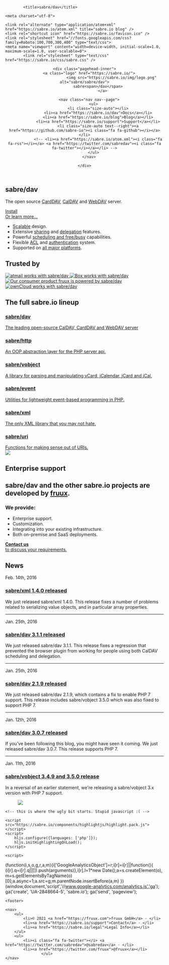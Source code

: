 <!DOCTYPE html>
<head>

    
  
            <title>sabre/dav</title>
    
    <meta charset="utf-8">

    <link rel="alternate" type="application/atom+xml" href="https://sabre.io/atom.xml" title="sabre.io blog" />
    <link rel="shortcut icon" href="https://sabre.io/favicon.ico" />
    <link rel="stylesheet" href="//fonts.googleapis.com/css?family=Roboto:100,700,300,400" type="text/css">
    <meta name="viewport" content="width=device-width, initial-scale=1.0, maximum-scale=1.0, user-scalable=0">
            <link rel="stylesheet" type="text/css" href="https://sabre.io/css/sabre.css" />
    
</head>
<body >
    <header class="pagehead">

    <div class="pagehead-inner">
        <a class="logo" href="https://sabre.io/">
                            <img src="https://sabre.io/img/logo.png" alt="sabre/sabre/dav">
                sabre<span>/dav</span>
                    </a>

        <nav class="nav nav--page">
            <ul>
                <li class="size-auto"></li>
                <li><a href="https://sabre.io/dav">Docs</a></li>
                <li><a href="https://sabre.io/blog">Blog</a></li>
                <li><a href="https://sabre.io/support">Support</a></li>
                <li class="size-auto text--right"><a href="https://github.com/sabre-io"><i class="fa fa-github"></i></a></li>
                <!-- <li><a href="https://sabre.io/atom.xml"><i class="fa fa-rss"></i></a> <a href="https://twitter.com/sabredav"><i class="fa fa-twitter"></i></a></li> -->
            </ul>
        </nav>

    </div>

</header>

    
    
<section class="box box--hero">
    <div class="box-wrapper">
        <h1>sabre/dav</h1>
        <div class="box-text">
            <p>
                The open source
                <a href="https://en.wikipedia.org/wiki/CardDAV">CardDAV</a>,
                <a href="https://en.wikipedia.org/wiki/CalDAV">CalDAV</a> and
                <a href="https://en.wikipedia.org/wiki/WebDAV">WebDAV</a> server.
            </p>
            <a class="install" href="https://sabre.io/dav/install">
                <i class="fa fa-download"></i>
                Install
            </a>
            <br>
            <a href="https://sabre.io/dav">Or learn more...</a>
        </div>
        <ul class="list-features">
            <li><i class="fa fa-fw fa-rocket"></i><a href="https://sabre.io/dav/scalability">Scalable</a> design.</li>
            <li><i class="fa fa-fw fa-share-alt"></i>Extensive <a href="https://sabre.io/dav/caldav-sharing">sharing</a> and <a href="https://sabre.io/dav/caldav-proxy">delegation</a> features.</li>
            <li><i class="fa fa-fw fa-clock-o"></i>Powerful <a href="https://sabre.io/dav/scheduling">scheduling and free/busy</a> capabilities.</li>
            <li><i class="fa fa-fw fa-lock"></i>Flexible <a href="https://sabre.io/dav/acl">ACL</a> and <a href="https://sabre.io/dav/authentication">authentication</a> system.</li>
            <li><i class="fa fa-fw fa-coffee"></i>Supported on <a href="https://sabre.io/dav/clients">all major platforms</a>.</li>
        </ul>
    </div>
</section>

<section class="box box--trusted">
    <div class="box-wrapper">
        <h1 class="box-headline">Trusted by</h1>
        <a href="https://www.atmail.com" title="sabre/dav is trusted by atmail.">
            <img src="https://sabre.io/img/trusted/atmail.png" alt="atmail works with sabre/dav">
        </a>
        <a href="http://tech.blog.box.com/2014/10/in-search-of-an-open-source-webdav-solution/" title="sabre/dav is trusted by Box.">
            <img src="https://sabre.io/img/trusted/box.png" alt="Box works with sabre/dav">
        </a>
        <a href="https://fruux.com" title="sabre/dav is developed by fruux.">
            <img src="https://sabre.io/img/trusted/fruux.png" alt="Our consumer product fruux is powered by sabre/dav">
        </a>
        <a href="http://owncloud.org" title="sabre/dav is trusted by ownCloud.">
            <img src="https://sabre.io/img/trusted/owncloud.png" alt="ownCloud works with sabre/dav">
        </a>
    </div>
</section>

<section class="box box--lineup">
    <div class="box-wrapper">
        <h1 class="box-headline">The full sabre.io lineup</h1>
        <a href="https://sabre.io/dav">
            <h3>sabre/dav</h3>
            The leading open-source CalDAV, CardDAV and WebDAV server
        </a>
        <a href="https://sabre.io/http">
            <h3>sabre/http</h3>
            An OOP abstraction layer for the PHP server api.
        </a>
        <a href="https://sabre.io/vobject">
            <h3>sabre/vobject</h3>
            A library for parsing and manipulating vCard, iCalendar, jCard and jCal.
        </a>
        <a href="https://sabre.io/event">
            <h3>sabre/event</h3>
            Utilities for lightweight event-based programming in PHP.
        </a>
        <a href="https://sabre.io/xml">
            <h3>sabre/xml</h3>
            The only XML library that you may not hate.
        </a>
        <a href="https://sabre.io/uri">
            <h3>sabre/uri</h3>
            Functions for making sense out of URIs.
        </a>
    </div>
</section>

<div class="box box--turquoise">
    <div class="box-wrapper">
        <section class="box box--enterprise">
            <a href="https://fruux.com"><img src="https://sabre.io/img/fruux_logo.png"></a>
            <h1>Enterprise support</h1>
            <h2>sabre/dav and the other sabre.io projects are developed by <a href="https://fruux.com/">fruux</a>.</h2>
            <div class="promo">
                <h3>We provide:</h3>
                <ul>
                    <li>Enterprise support.</li>
                    <li>Customization.</li>
                    <li>Integrating into your existing infrastructure.</lI>
                    <li>Both on-premise and SaaS deployments.</li>
                </ul>
            </div>
            <a href="mailto:sales@fruux.com" class="bubble">
                <i class="fa fa-2x fa-envelope-o"></i>
                <strong>Contact us</strong> <br>
                to discuss your requirements.
            </a>
        </section>
        <section class="box box--news">
            <h1>News</h1>
                            <article class="blog-entry">
                    <time>Feb. 14th, 2016</time>
                    <h1><a href="https://sabre.io/blog/2016/sabre-xml-1.4.0-release">sabre/xml 1.4.0 released</a></h1>
                    <p>We just released sabre/xml 1.4.0. This release fixes a number of problems
related to serializing value objects, and in particular array properties.</article>
                <hr />                            <article class="blog-entry">
                    <time>Jan. 25th, 2016</time>
                    <h1><a href="https://sabre.io/blog/2016/sabre-dav-3.1.1-release">sabre/dav 3.1.1 released</a></h1>
                    <p>We just released sabre/dav 3.1.1. This release fixes a regression
that prevented the browser plugin from working for people using both
CalDAV scheduling and delegation.</article>
                <hr />                            <article class="blog-entry">
                    <time>Jan. 25th, 2016</time>
                    <h1><a href="https://sabre.io/blog/2016/sabre-dav-2.1.9-release">sabre/dav 2.1.9 released</a></h1>
                    <p>We just released sabre/dav 2.1.9, which contains a fix to enable PHP 7
support. This release includes sabre/vobject 3.5.0 which was also fixed
to support PHP 7.</article>
                <hr />                            <article class="blog-entry">
                    <time>Jan. 12th, 2016</time>
                    <h1><a href="https://sabre.io/blog/2016/sabre-dav-3.0.7-release">sabre/dav 3.0.7 released</a></h1>
                    <p>If you've been following this blog, you might have seen it coming. We just
released sabre/dav 3.0.7. This release supports PHP 7.</article>
                <hr />                            <article class="blog-entry">
                    <time>Jan. 11th, 2016</time>
                    <h1><a href="https://sabre.io/blog/2016/sabre-vobject-3.4.9-and-3.5.0-release">sabre/vobject 3.4.9 and 3.5.0 release</a></h1>
                    <p>In a reversal of an earlier statement, we're releasing a sabre/vobject 3.x
version with PHP 7 support.</article>
                                    </section>
    </div>
</div>

<figure class="bg--cloudy">
    <img src="https://sabre.io/img/home_background.jpg">
</figure>


    <!-- this is where the ugly bit starts. Stupid javascript :( -->

    <script src="https://sabre.io/components/highlightjs/highlight.pack.js"></script>
    <script>
        hljs.configure({languages: ['php']});
        hljs.initHighlightingOnLoad();
    </script>

    <script>
(function(i,s,o,g,r,a,m){i['GoogleAnalyticsObject']=r;i[r]=i[r]||function(){
(i[r].q=i[r].q||[]).push(arguments)},i[r].l=1*new Date();a=s.createElement(o),
m=s.getElementsByTagName(o)[0];a.async=1;a.src=g;m.parentNode.insertBefore(a,m)
})(window,document,'script','//www.google-analytics.com/analytics.js','ga');
ga('create', 'UA-2848664-5', 'sabre.io');
ga('send', 'pageview');
</script>

    
    <footer>

    <nav>
        <ul>
            <li>© 2021 <a href="https://fruux.com">fruux GmbH</a> · </li>
            <li><a href="https://sabre.io/support">Contact</a> · </li>
            <li><a href="https://sabre.io/legal">Legal Info</a></li>
        </ul>
        <ul>
            <li><i class="fa fa-twitter"></i> <a href="https://twitter.com/sabredav">@sabredav</a> · </li>
            <li><a href="https://twitter.com/fruux">@fruux</a></li>
                    </ul>
    </nav>

</footer>

</body>
